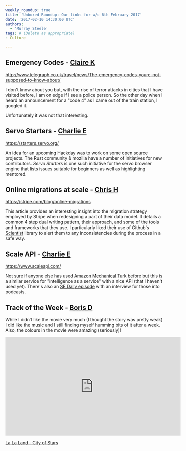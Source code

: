 ```yaml
---
weekly_roundup: true
title: 'Unboxed Roundup: Our links for w/c 6th February 2017'
date: '2017-02-10 14:30:00 UTC'
authors:
  - 'Murray Steele'
tags: # (Delete as appropriate)
- Culture

---
```


## Emergency Codes - [Claire K](/people#claire-kemp)

http://www.telegraph.co.uk/travel/news/The-emergency-codes-youre-not-supposed-to-know-about/

I don't know about you but, with the rise of terror attacks in cities that I
have visited before, I am on edge if I see a police person. So the other day
when I heard an announcement for a "code 4"  as I came out of the train station,
I googled it.

Unfortunately it was not that interesting.

## Servo Starters - [Charlie E](/people#charlie-egan)

https://starters.servo.org/

An idea for an upcoming Hackday was to work on some open source projects. The
Rust community & mozilla have a number of initiatives for new contributors.
_Servo Starters_ is one such initiative for the servo browser engine that lists
issues suitable for beginners as well as highlighting mentored.

## Online migrations at scale - [Chris H](/people#chris-holmes)

https://stripe.com/blog/online-migrations

This article provides an interesting insight into the migration strategy
employed by Stripe when redesigning a part of their data model. It details a
common 4 step dual writing pattern, their approach, and some of the tools and
frameworks that they use. I particularly liked their use of Github's
[Scientist](https://github.com/github/scientist) library to alert them to any
inconsistencies during the process in a safe way.

## Scale API - [Charlie E](/people#charlie-egan)

https://www.scaleapi.com/

Not sure if anyone else has used [Amazon Mechanical
Turk](https://www.mturk.com/mturk/welcome) before but this is a similar service
for "intelligence as a service" with a nice API (that I haven't used yet).
There's also an [SE Daily
episode](https://softwareengineeringdaily.com/2016/12/16/scale-api-with-lucy-guo-and-alexandr-wang/)
with an interview for those into podcasts.

## Track of the Week - [Boris D](/people#boris-divjak)

While I didn’t like the movie very much (I thought the story was pretty weak) I did like the music and I still finding
myself humming bits of it after a week. Also, the colours in the movie were amazing (seriously)!

<iframe width="560" height="315" src="https://www.youtube.com/embed/NS0_AOuBF9A" frameborder="0" allowfullscreen></iframe>

[La La Land - City of Stars](https://www.youtube.com/watch?v=NS0_AOuBF9A)
